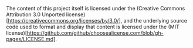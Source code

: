 The content of this project itself is licensed under the (Creative Commons Attribution 3.0 Unported license)[https://creativecommons.org/licenses/by/3.0/],
and the underlying source code used to format and display that content is licensed under the (MIT license)[https://github.com/github/choosealicense.com/blob/gh-pages/LICENSE.md].